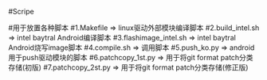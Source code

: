 #Scripe

#用于放置各种脚本
#1.Makefile	=>	linux驱动外部模块编译脚本
#2.build_intel.sh	=>	intel baytral Android编译脚本
#3.flashimage_intel.sh	=>	intel baytral Android烧写image脚本
#4.compile.sh	=>	调用脚本
#5.push_ko.py	=>	android用于push驱动模块的脚本
#6.patchcopy_1st.py	=>	用于将git format patch分类存储(初版)
#7.patchcopy_2st.py	=>	用于将git format patch分类存储(修正版)
